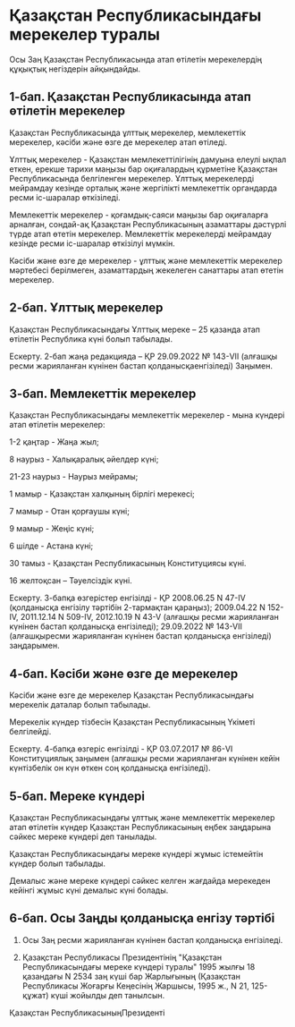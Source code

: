 # Қазақстан Республикасындағы мерекелер туралы

Осы Заң Қазақстан Республикасында атап өтілетін мерекелердің құқықтық негіздерін айқындайды.

## 1-бап. Қазақстан Республикасында атап өтілетін мерекелер

Қазақстан Республикасында ұлттық мерекелер, мемлекеттік мерекелер, кәсіби және өзге де мерекелер атап өтіледі.

Ұлттық мерекелер - Қазақстан мемлекеттілігінің дамуына елеулі ықпал еткен, ерекше тарихи маңызы бар оқиғалардың құрметіне Қазақстан Республикасында белгіленген мерекелер. Ұлттық мерекелерді мейрамдау кезінде орталық және жергілікті мемлекеттік органдарда ресми іс-шаралар өткізіледі.

Мемлекеттік мерекелер - қоғамдық-саяси маңызы бар оқиғаларға арналған, сондай-ақ Қазақстан Республикасының азаматтары дәстүрлі түрде атап өтетін мерекелер. Мемлекеттік мерекелерді мейрамдау кезінде ресми іс-шаралар өткізілуі мүмкін.

Кәсіби және өзге де мерекелер - ұлттық және мемлекеттік мерекелер мәртебесі берілмеген, азаматтардың жекелеген санаттары атап өтетін мерекелер.

## 2-бап. Ұлттық мерекелер

Қазақстан Республикасындағы Ұлттық мереке – 25 қазанда атап өтілетін Республика күні болып табылады.

Ескерту. 2-бап жаңа редакцияда – ҚР 29.09.2022 № 143-VII (алғашқы ресми жарияланған күнінен бастап қолданысқаенгізіледі) Заңымен.

## 3-бап. Мемлекеттік мерекелер

Қазақстан Республикасындағы мемлекеттік мерекелер - мына күндері атап өтілетін мерекелер:

1-2 қаңтар - Жаңа жыл;

8 наурыз - Халықаралық әйелдер күні;

21-23 наурыз - Наурыз мейрамы;

1 мамыр - Қазақстан халқының бірлігі мерекесі;

7 мамыр - Отан қорғаушы күні;

9 мамыр - Жеңіс күні;

6 шілде - Астана күні;

30 тамыз - Қазақстан Республикасының Конституциясы күні.

16 желтоқсан – Тәуелсіздік күні.

Ескерту. 3-бапқа өзгерістер енгізілді - ҚР 2008.06.25 N 47-IV (қолданысқа енгізілу тәртібін 2-тармақтан қараңыз); 2009.04.22 N 152-IV, 2011.12.14 N 509-IV, 2012.10.19 N 43-V (алғашқы ресми жарияланған күнінен бастап қолданысқа енгізіледі); 29.09.2022 № 143-VII (алғашқыресми жарияланған күнінен бастап қолданысқа енгізіледі) заңдарымен.

## 4-бап. Кәсіби және өзге де мерекелер

Кәсіби және өзге де мерекелер Қазақстан Республикасындағы мерекелік даталар болып табылады.

Мерекелік күндер тізбесін Қазақстан Республикасының Үкіметі белгілейді.

Ескерту. 4-бапқа өзгеріс енгізілді - ҚР 03.07.2017 № 86-VI Конституциялық заңымен (алғашқы ресми жарияланған күнінен кейін күнтізбелік он күн өткен соң қолданысқа енгізіледі).

## 5-бап. Мереке күндері

Қазақстан Республикасындағы ұлттық және мемлекеттік мерекелер атап өтілетін күндер Қазақстан Республикасының еңбек заңдарына сәйкес мереке күндері деп танылады.

Қазақстан Республикасындағы мереке күндері жұмыс істемейтін күндер болып табылады.

Демалыс және мереке күндері сәйкес келген жағдайда мерекеден кейінгі жұмыс күні демалыс күні болады.

## 6-бап. Осы Заңды қолданысқа енгізу тәртібі

1. Осы Заң ресми жарияланған күнінен бастап қолданысқа енгізіледі.

2. Қазақстан Республикасы Президентінің "Қазақстан Республикасындағы мереке күндері туралы" 1995 жылғы 18 қазандағы N 2534 заң күші бар Жарлығының (Қазақстан Республикасы Жоғарғы Кеңесінің Жаршысы, 1995 ж., N 21, 125-құжат) күші жойылды деп танылсын.

Қа­зақ­стан Рес­пуб­ли­ка­сы­ныңПре­зи­ден­ті

